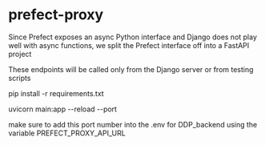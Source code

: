 # prefect-proxy

Since Prefect exposes an async Python interface and Django does not play well with async functions, we split the Prefect interface off into a FastAPI project

These endpoints will be called only from the Django server or from testing scripts

pip install -r requirements.txt

uvicorn main:app --reload --port <port number>

make sure to add this port number into the .env for DDP_backend using the variable PREFECT_PROXY_API_URL